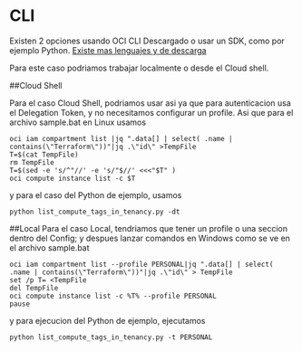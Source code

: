 # CLI
Existen 2 opciones usando OCI CLI Descargado o usar un SDK, como por ejemplo Python. [Existe mas lenguajes y de descarga](https://docs.oracle.com/en-us/iaas/Content/API/Concepts/sdks.htm)

Para este caso podriamos trabajar localmente o desde el Cloud shell.

##Cloud Shell

Para el caso Cloud Shell, podriamos usar asi ya que para autenticacion usa el Delegation Token, y no necesitamos configurar un profile. Asi que para el archivo sample.bat en Linux usamos
```
oci iam compartment list |jq ".data[] | select( .name | contains(\"Terraform\"))"|jq .\"id\" >TempFile
T=$(cat TempFile)
rm TempFile
T=$(sed -e 's/^"//' -e 's/"$//' <<<"$T" )
oci compute instance list -c $T
```
y para el caso del Python de ejemplo, usamos
```
python list_compute_tags_in_tenancy.py -dt
```

##Local
Para el caso Local, tendriamos que tener un profile o una seccion dentro del Config; y despues lanzar comandos en Windows como se ve en el archivo sample.bat
```
oci iam compartment list --profile PERSONAL|jq ".data[] | select( .name | contains(\"Terraform\"))"|jq .\"id\" > TempFile
set /p T= <TempFile
del TempFile
oci compute instance list -c %T% --profile PERSONAL
pause
```
y para ejecucion del Python de ejemplo, ejecutamos
```
python list_compute_tags_in_tenancy.py -t PERSONAL
```